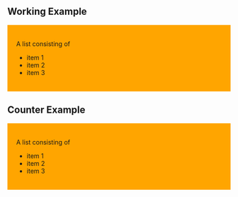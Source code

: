 <!--
author:   Thomas Wilke

email:    thomas.wilke@email.uni-kiel.de

language: en

narrator: US English Female

comment:  A playground for LiaScript

-->

## Working Example

<div style="background: orange; padding: 20px">

A list consisting of 

* item 1
* item 2
* item 3

</div>

## Counter Example

<div style="background: orange; padding: 20px">

A list consisting of 
    
* item 1
* item 2
* item 3

</div>
